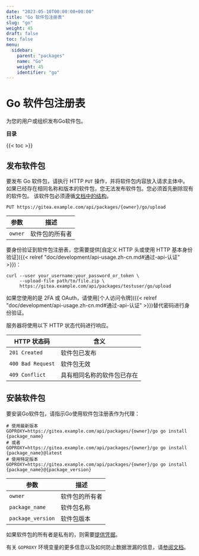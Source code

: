 ```yaml
---
date: "2023-05-10T00:00:00+00:00"
title: "Go 软件包注册表"
slug: "go"
weight: 45
draft: false
toc: false
menu:
  sidebar:
    parent: "packages"
    name: "Go"
    weight: 45
    identifier: "go"
---
```


# Go 软件包注册表

为您的用户或组织发布Go软件包。

**目录**

{{< toc >}}

## 发布软件包

要发布 Go 软件包，请执行 HTTP `PUT` 操作，并将软件包内容放入请求主体中。
如果已经存在相同名称和版本的软件包，您无法发布软件包。您必须首先删除现有的软件包。
该软件包必须遵循[文档中的结构](https://go.dev/ref/mod#zip-files)。

```
PUT https://gitea.example.com/api/packages/{owner}/go/upload
```

| 参数    | 描述           |
| ------- | -------------- |
| `owner` | 软件包的所有者 |

要身份验证到软件包注册表，您需要提供[自定义 HTTP 头或使用 HTTP 基本身份验证]({{< relref "doc/development/api-usage.zh-cn.md#通过-api-认证" >}})：

```shell
curl --user your_username:your_password_or_token \
     --upload-file path/to/file.zip \
     https://gitea.example.com/api/packages/testuser/go/upload
```

如果您使用的是 2FA 或 OAuth，请使用[个人访问令牌]({{< relref "doc/development/api-usage.zh-cn.md#通过-api-认证" >}})替代密码进行身份验证。

服务器将使用以下 HTTP 状态代码进行响应。

| HTTP 状态码       | 含义                       |
| ----------------- | -------------------------- |
| `201 Created`     | 软件包已发布               |
| `400 Bad Request` | 软件包无效                 |
| `409 Conflict`    | 具有相同名称的软件包已存在 |

## 安装软件包

要安装Go软件包，请指示Go使用软件包注册表作为代理：

```shell
# 使用最新版本
GOPROXY=https://gitea.example.com/api/packages/{owner}/go go install {package_name}
# 或者
GOPROXY=https://gitea.example.com/api/packages/{owner}/go go install {package_name}@latest
# 使用特定版本
GOPROXY=https://gitea.example.com/api/packages/{owner}/go go install {package_name}@{package_version}
```

| 参数              | 描述           |
| ----------------- | -------------- |
| `owner`           | 软件包的所有者 |
| `package_name`    | 软件包名称     |
| `package_version` | 软件包版本     |

如果软件包的所有者是私有的，则需要[提供凭据](https://go.dev/ref/mod#private-module-proxy-auth)。

有关 `GOPROXY` 环境变量的更多信息以及如何防止数据泄漏的信息，请[参阅文档](https://go.dev/ref/mod#private-modules)。
